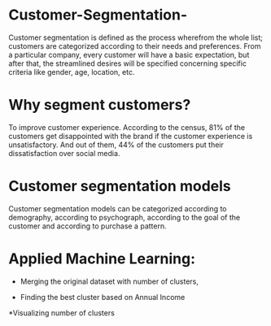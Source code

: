 # Customer-Segmentation-

Customer segmentation is defined as the process wherefrom the whole list; customers are categorized according to their needs and preferences. From a particular company, every customer will have a basic expectation, but after that, the streamlined desires will be specified concerning specific criteria like gender, age, location, etc.

# Why segment customers?

To improve customer experience. According to the census, 81% of the customers get disappointed with the brand if the customer experience is unsatisfactory. And out of them, 44% of the customers put their dissatisfaction over social media.

# Customer segmentation models
Customer segmentation models can be categorized according to demography, according to psychograph, according to the goal of the customer and according to purchase a pattern.

# Applied Machine Learning:

* Merging the original dataset with number of clusters,

* Finding the best cluster based on Annual Income

*Visualizing number of clusters

